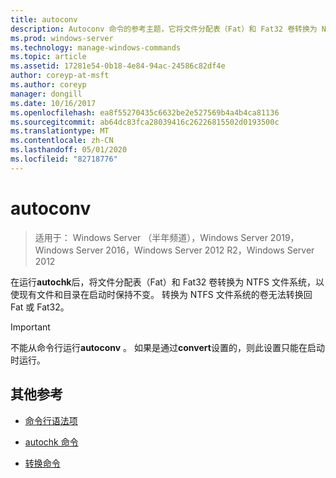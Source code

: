 ```yaml
---
title: autoconv
description: Autoconv 命令的参考主题，它将文件分配表（Fat）和 Fat32 卷转换为 NTFS 文件系统。
ms.prod: windows-server
ms.technology: manage-windows-commands
ms.topic: article
ms.assetid: 17281e54-0b18-4e84-94ac-24586c82df4e
author: coreyp-at-msft
ms.author: coreyp
manager: dongill
ms.date: 10/16/2017
ms.openlocfilehash: ea8f55270435c6632be2e527569b4a4b4ca81136
ms.sourcegitcommit: ab64dc83fca28039416c26226815502d0193500c
ms.translationtype: MT
ms.contentlocale: zh-CN
ms.lasthandoff: 05/01/2020
ms.locfileid: "82718776"
---
```

# <a name="autoconv"></a>autoconv

> 适用于： Windows Server （半年频道），Windows Server 2019，Windows Server 2016，Windows Server 2012 R2，Windows Server 2012

在运行**autochk**后，将文件分配表（Fat）和 Fat32 卷转换为 NTFS 文件系统，以使现有文件和目录在启动时保持不变。 转换为 NTFS 文件系统的卷无法转换回 Fat 或 Fat32。

> [!IMPORTANT]
> 不能从命令行运行**autoconv** 。 如果是通过**convert**设置的，则此设置只能在启动时运行。

## <a name="additional-references"></a>其他参考

- [命令行语法项](command-line-syntax-key.md)

- [autochk 命令](autochk.md)

- [转换命令](convert.md)
